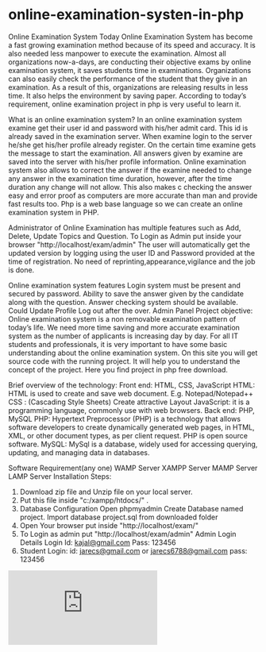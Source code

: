 # online-examination-systen-in-php
Online Examination System Today Online Examination System has become a fast growing examination method because of its speed and accuracy. It is also needed less manpower to execute the examination. Almost all organizations now-a-days, are conducting their objective exams by online examination system, it saves students time in examinations. Organizations can also easily check the performance of the student that they give in an examination. As a result of this, organizations are releasing results in less time. It also helps the environment by saving paper. According to today’s requirement, online examination project in php is very useful to learn it. 

What is an online examination system? In an online examination system examine get their user id and password with his/her admit card. This id is already saved in the examination server. When examine login to the server he/she get his/her profile already register. On the certain time examine gets the message to start the examination. All answers given by examine are saved into the server with his/her profile information. Online examination system also allows to correct the answer if the examine needed to change any answer in the examination time duration, however, after the time duration any change will not allow. This also makes c checking the answer easy and error proof as computers are more accurate than man and provide fast results too. Php is a web base language so we can create an online examination system in PHP. 

Administrator of Online Examination has multiple features such as Add, Delete, Update Topics and Question. To Login as Admin put inside your browser "http://localhost/exam/admin"  The user will automatically get the updated version by logging using the user ID and Password provided at the time of registration. No need of reprinting,appearance,vigilance and the job is done. 

Online examination system features Login system must be present and secured by password. Ability to save the answer given by the candidate along with the question. Answer checking system should be available. Could Update Profile Log out after the over. Admin Panel Project objective: Online examination system is a non removable examination pattern of today’s life. We need more time saving and more accurate examination system as the number of applicants is increasing day by day. For all IT students and professionals, it is very important to have some basic understanding about the online examination system. On this site you will get source code with the running project. It will help you to understand the concept of the project. Here you find project in php free download. 

Brief overview of the technology:      Front end: HTML, CSS, JavaScript  HTML: HTML is used to create and save web document. E.g. Notepad/Notepad++ CSS : (Cascading Style Sheets) Create attractive Layout JavaScript: it is a programming language, commonly use with web browsers. Back end: PHP, MySQL  PHP: Hypertext Preprocessor (PHP) is a technology that allows software developers to create dynamically generated web pages, in HTML, XML, or other document types, as per client request. PHP is open source software. MySQL: MySql is a database, widely used for accessing querying, updating, and managing data in databases.

Software Requirement(any one) WAMP Server XAMPP Server MAMP Server LAMP Server Installation
 Steps:
 1. Download zip file and Unzip file on your local server. 
 2. Put this file inside "c:/xampp/htdocs/" .
 3. Database Configuration Open phpmyadmin Create Database named project. Import database project.sql from downloaded folder
 4. Open Your browser put inside "http://localhost/exam/" 
 5. To Login as admin put "http://localhost/exam/admin" Admin Login Details Login Id: kajal@gmail.com   Pass: 123456
 6. Student Login: id: jarecs@gmail.com or jarecs6788@gmail.com pass: 123456
 
 ![torrent file](https://raw.github.com/141903007/DBMS_Project/1Synopsis_141903007_141903010.pdf)
